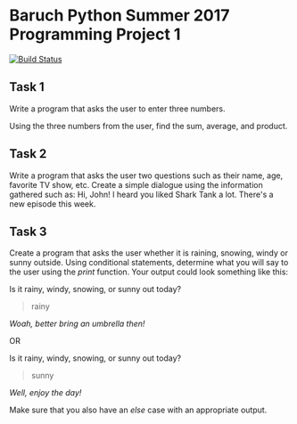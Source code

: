# Baruch Python Summer 2017 Programming Project 1

[![Build Status](https://travis-ci.org/Baruch-LP/su17_python_assign01.svg?branch=master)](https://travis-ci.org/Baruch-LP/su17_python_assign01)

## Task 1
Write a program that asks the user to enter three numbers.

Using the three numbers from the user, find the sum, average, and product.

## Task 2
Write a program that asks the user two questions such as their name, age, favorite TV show, etc.
Create a simple dialogue using the information gathered such as:
Hi, John!
I heard you liked Shark Tank a lot. There's a new episode this week.

## Task 3
Create a program that asks the user whether it is raining, snowing, windy or sunny outside. Using conditional statements, determine what you will say to the user using the *print* function. Your output could look something like this:

Is it rainy, windy, snowing, or sunny out today?
> rainy

*Woah, better bring an umbrella then!*

OR

Is it rainy, windy, snowing, or sunny out today?
> sunny

*Well, enjoy the day!*

Make sure that you also have an *else* case with an appropriate output.
